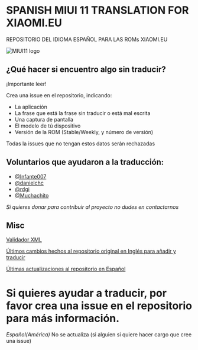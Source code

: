 # SPANISH MIUI 11 TRANSLATION FOR XIAOMI.EU
REPOSITORIO DEL IDIOMA ESPAÑOL PARA LAS ROMs XIAOMI.EU

![MIUI11 logo](https://i.imgur.com/A44OaCG.gif)

## ¿Qué hacer si encuentro algo sin traducir?
¡Importante leer!

Crea una issue en el repositorio, indicando:
* La aplicación
* La frase que está la frase sin traducir o está mal escrita
* Una captura de pantalla
* El modelo de tú dispositivo 
* Versión de la ROM (Stable/Weekly, y número de versión)

Todas la issues que no tengan estos datos serán rechazadas

## Voluntarios que ayudaron a la traducción:

* [@Infante007](https://github.com/Infante007)
* [@danielchc](https://github.com/danielchc)
* [@rdgi](https://github.com/rdgi)
* [@Muchachito](https://github.com/Muchachito)

*Si quieres donar para contribuir al proyecto no dudes en contactarnos*
## Misc

[Validador XML](https://translators.xiaomi.eu/XML_MIUI11-Spanish-es.html)

[Últimos cambios hechos al repositorio original en Inglés para añadir y traducir](https://github.com/ingbrzy/Xiaomi.eu-MIUIv11-XML-Compare)

[Últimas actualizaciones al repositorio en Español](https://github.com/danielchc/MA-XML-11-SPANISH-Global/commits)


# Si quieres ayudar a traducir, por favor crea una issue en el repositorio para más información.

*Español(América)* No se actualiza (si alguien si quiere hacer cargo que cree una issue)

